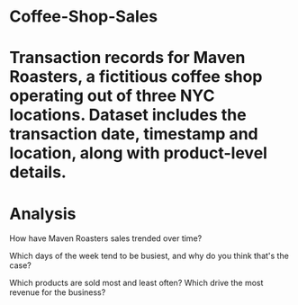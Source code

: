 # Coffee-Shop-Sales
# Transaction records for Maven Roasters, a fictitious coffee shop operating out of three NYC locations. Dataset includes the transaction date, timestamp and location, along with product-level details.
# Analysis
How have Maven Roasters sales trended over time?

Which days of the week tend to be busiest, and why do you think that's the case?

Which products are sold most and least often? Which drive the most revenue for the business?
